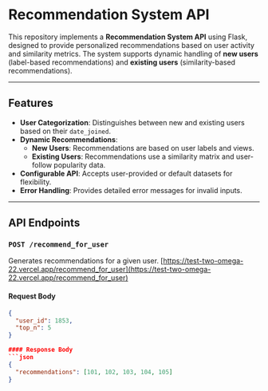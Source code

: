 # Recommendation System API

This repository implements a **Recommendation System API** using Flask, designed to provide personalized recommendations based on user activity and similarity metrics. The system supports dynamic handling of **new users** (label-based recommendations) and **existing users** (similarity-based recommendations).

---

## Features

- **User Categorization**: Distinguishes between new and existing users based on their `date_joined`.
- **Dynamic Recommendations**:
  - **New Users**: Recommendations are based on user labels and views.
  - **Existing Users**: Recommendations use a similarity matrix and user-follow popularity data.
- **Configurable API**: Accepts user-provided or default datasets for flexibility.
- **Error Handling**: Provides detailed error messages for invalid inputs.

---

## API Endpoints

### `POST /recommend_for_user`
Generates recommendations for a given user.
[https://test-two-omega-22.vercel.app/recommend_for_user](https://test-two-omega-22.vercel.app/recommend_for_user)

#### Request Body
```json
{
  "user_id": 1853, 
  "top_n": 5
}

#### Response Body
```json
{
  "recommendations": [101, 102, 103, 104, 105]
}
